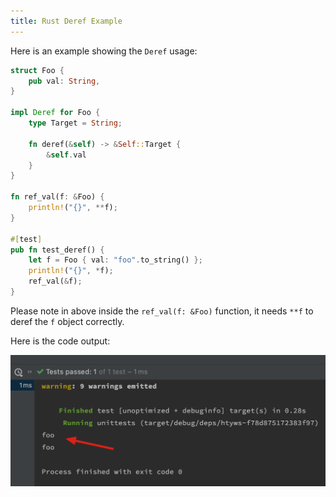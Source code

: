```yaml
---
title: Rust Deref Example
---
```


Here is an example showing the `Deref` usage:

```rust
struct Foo {
    pub val: String,
}

impl Deref for Foo {
    type Target = String;

    fn deref(&self) -> &Self::Target {
        &self.val
    }
}

fn ref_val(f: &Foo) {
    println!("{}", **f);
}

#[test]
pub fn test_deref() {
    let f = Foo { val: "foo".to_string() };
    println!("{}", *f);
    ref_val(&f);
}
```

Please note in above inside the `ref_val(f: &Foo)` function, it needs `**f` to deref the `f` object correctly.

Here is the code output:

![](https://raw.githubusercontent.com/liweinan/blogpic2021i/master/may06/WechatIMG103.png)






